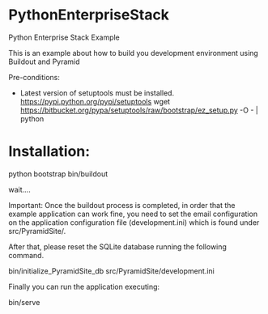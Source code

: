 PythonEnterpriseStack
=====================

Python Enterprise Stack Example

This is an example about how to build you development environment using Buildout and Pyramid

Pre-conditions:
- Latest version of setuptools must be installed. https://pypi.python.org/pypi/setuptools
  wget https://bitbucket.org/pypa/setuptools/raw/bootstrap/ez_setup.py -O - | python

Installation:
============

python bootstrap
bin/buildout

wait....


Important:
Once the buildout process is completed, in order that the example application can work fine, you need to set the email configuration on the application configuration file (development.ini) which is found under src/PyramidSite/.

After that, please reset the SQLite database running the following command.

bin/initialize_PyramidSite_db src/PyramidSite/development.ini 

Finally you can run the application executing:

bin/serve
